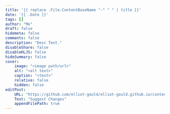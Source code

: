 ```yaml
---
title: '{{ replace .File.ContentBaseName "-" " " | title }}'
date: '{{ .Date }}'
tags: []
author: "Me"
draft: false
hidemeta: false
comments: false
description: "Desc Text."
disableShare: false
disableHLJS: false
hideSummary: false
cover:
    image: "<image path/url>"
    alt: "<alt text>"
    caption: "<text>"
    relative: false
    hidden: false
editPost:
    URL: "https://github.com/elliot-gould/elliot-gould.github.io/content"
    Text: "Suggest Changes"
    appendFilePath: true
---
```

